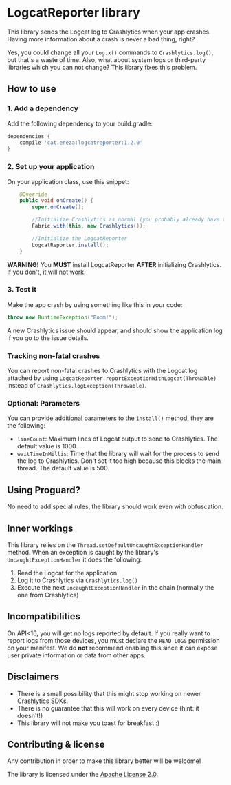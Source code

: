 # LogcatReporter library

This library sends the Logcat log to Crashlytics when your app crashes. Having more information about a crash is never a bad thing, right?

Yes, you could change all your `Log.x()` commands to `Crashlytics.log()`, but that's a waste of time.
Also, what about system logs or third-party libraries which you can not change? This library fixes this problem.

## How to use

### 1. Add a dependency

Add the following dependency to your build.gradle:
```gradle
dependencies {
    compile 'cat.ereza:logcatreporter:1.2.0'
}
```

### 2. Set up your application

On your application class, use this snippet:
```java
    @Override
    public void onCreate() {
        super.onCreate();

        //Initialize Crashlytics as normal (you probably already have this code)
        Fabric.with(this, new Crashlytics());

        //Initialize the LogcatReporter
        LogcatReporter.install();
    }
```

**WARNING!** You **MUST** install LogcatReporter **AFTER** initializing Crashlytics. If you don't, it will not work.

### 3. Test it

Make the app crash by using something like this in your code:
```java
throw new RuntimeException("Boom!");
```

A new Crashlytics issue should appear, and should show the application log if you go to the issue details.

### Tracking non-fatal crashes

You can report non-fatal crashes to Crashlytics with the Logcat log attached by using `LogcatReporter.reportExceptionWithLogcat(Throwable)` instead of `Crashlytics.logException(Throwable)`.

### Optional: Parameters

You can provide additional parameters to the `install()` method, they are the following:
* `lineCount`: Maximum lines of Logcat output to send to Crashlytics. The default value is 1000.
* `waitTimeInMillis`: Time that the library will wait for the process to send the log to Crashlytics. Don't set it too high because this blocks the main thread. The default value is 500.

## Using Proguard?

No need to add special rules, the library should work even with obfuscation.

## Inner workings

This library relies on the `Thread.setDefaultUncaughtExceptionHandler` method.
When an exception is caught by the library's `UncaughtExceptionHandler` it does the following:

1. Read the Logcat for the application
2. Log it to Crashlytics via `Crashlytics.log()`
3. Execute the next `UncaughtExceptionHandler` in the chain (normally the one from Crashlytics)

## Incompatibilities

On API<16, you will get no logs reported by default. If you really want to report logs from those devices,
you must declare the `READ_LOGS` permission on your manifest. We do **not** recommend enabling this since it can expose user private information or data from other apps.

## Disclaimers

* There is a small possibility that this might stop working on newer Crashlytics SDKs.
* There is no guarantee that this will work on every device (hint: it doesn't!)
* This library will not make you toast for breakfast :)

## Contributing & license

Any contribution in order to make this library better will be welcome!

The library is licensed under the [Apache License 2.0](https://github.com/Ereza/LogcatReporter/blob/master/LICENSE).